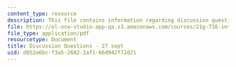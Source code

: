 ```yaml
---
content_type: resource
description: This file contains information regarding discussion questions - 27 sept.
file: https://ol-ocw-studio-app-qa.s3.amazonaws.com/courses/21g-716-introduction-to-contemporary-hispanic-literature-fall-2007/d052e6bcf3a526022af166d942f72d21_MIT21G_716F07_PrgntsBernar.pdf
file_type: application/pdf
resourcetype: Document
title: Discussion Questions - 27 sept
uid: d052e6bc-f3a5-2602-2af1-66d942f72d21
---
```


